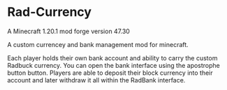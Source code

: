 # Rad-Currency
A Minecraft 1.20.1 mod forge version 47.30


A custom currencey and bank management mod for minecraft.

Each player holds their own bank account and ability to carry the custom Radbuck currency.
You can open the bank interface using the apostrophe button button. 
Players are able to deposit their block currency into their account and later withdraw it all within the RadBank interface.
